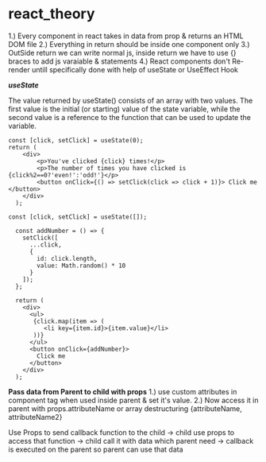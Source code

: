 # react_theory

1.) Every component in react takes in data from prop & returns an HTML DOM file
2.) Everything in return should be inside one component only
3.) OutSide return we can write normal js, inside return we have to use {} braces to add js varaiable & statements
4.) React components don't Re-render untill specifically done with help of useState or UseEffect Hook

***useState***

The value returned by useState() consists of an array with two values.
The first value is the initial (or starting) value of the state variable, while the second value is a reference to the function that can be used to update the variable.


```
const [click, setClick] = useState(0);
return (
    <div>
        <p>You've clicked {click} times!</p>
        <p>The number of times you have clicked is {click%2==0?'even!':'odd!'}</p>
        <button onClick={() => setClick(click => click + 1)}> Click me </button>
    </div>
  );
```


```
const [click, setClick] = useState([]);

  const addNumber = () => {
    setClick([
      ...click,
      {
        id: click.length,
        value: Math.random() * 10
      }
    ]);
  };
  
  return (
    <div>
      <ul>
       {click.map(item => (
          <li key={item.id}>{item.value}</li>
       ))}
      </ul>
      <button onClick={addNumber}>
        Click me
      </button>
    </div>
  );
```

**Pass data from Parent to child with props**
1.) use custom attributes in component tag when used inside parent & set it's value.
2.) Now access it in parent with props.attributeName or array destructuring {attributeName, attributeName2}


Use Props to send callback function to the child -> child use props to access that function -> child call it with data which parent need -> callback is executed on the parent so parent can use that data
